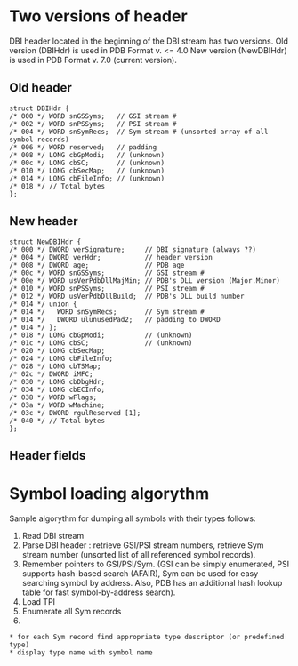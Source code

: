 # Two versions of header #

DBI header located in the beginning of the DBI stream has two versions.
Old version (DBIHdr) is used in PDB Format v. <= 4.0
New version (NewDBIHdr) is used in PDB Format v. 7.0 (current version).

## Old header ##
```
struct DBIHdr {
/* 000 */ WORD snGSSyms;   // GSI stream #
/* 002 */ WORD snPSSyms;   // PSI stream #
/* 004 */ WORD snSymRecs;  // Sym stream # (unsorted array of all symbol records)
/* 006 */ WORD reserved;   // padding
/* 008 */ LONG cbGpModi;   // (unknown)
/* 00c */ LONG cbSC;       // (unknown)
/* 010 */ LONG cbSecMap;   // (unknown)
/* 014 */ LONG cbFileInfo; // (unknown)
/* 018 */ // Total bytes
};
```

## New header ##
```
struct NewDBIHdr {
/* 000 */ DWORD verSignature;     // DBI signature (always ??)
/* 004 */ DWORD verHdr;           // header version
/* 008 */ DWORD age;              // PDB age
/* 00c */ WORD snGSSyms;          // GSI stream #
/* 00e */ WORD usVerPdbDllMajMin; // PDB's DLL version (Major.Minor)
/* 010 */ WORD snPSSyms;          // PSI stream #
/* 012 */ WORD usVerPdbDllBuild;  // PDB's DLL build number
/* 014 */ union {
/* 014 */   WORD snSymRecs;       // Sym stream #
/* 014 */   DWORD ulunusedPad2;   // padding to DWORD
/* 014 */ };
/* 018 */ LONG cbGpModi;          // (unknown)
/* 01c */ LONG cbSC;              // (unknown)
/* 020 */ LONG cbSecMap;
/* 024 */ LONG cbFileInfo;
/* 028 */ LONG cbTSMap;
/* 02c */ DWORD iMFC;
/* 030 */ LONG cbDbgHdr;
/* 034 */ LONG cbECInfo;
/* 038 */ WORD wFlags;
/* 03a */ WORD wMachine;
/* 03c */ DWORD rgulReserved [1];
/* 040 */ // Total bytes
};
```

## Header fields ##

# Symbol loading algorythm #
Sample algorythm for dumping all symbols with their types follows:
  1. Read DBI stream
  1. Parse DBI header : retrieve GSI/PSI stream numbers, retrieve Sym stream number (unsorted list of all referenced symbol records).
  1. Remember pointers to GSI/PSI/Sym. (GSI can be simply enumerated, PSI supports hash-based search (AFAIR), Sym can be used for easy searching symbol by address. Also, PDB has an additional hash lookup table for fast symbol-by-address search).
  1. Load TPI
  1. Enumerate all Sym records
  1. 
    * for each Sym record find appropriate type descriptor (or predefined type)
    * display type name with symbol name